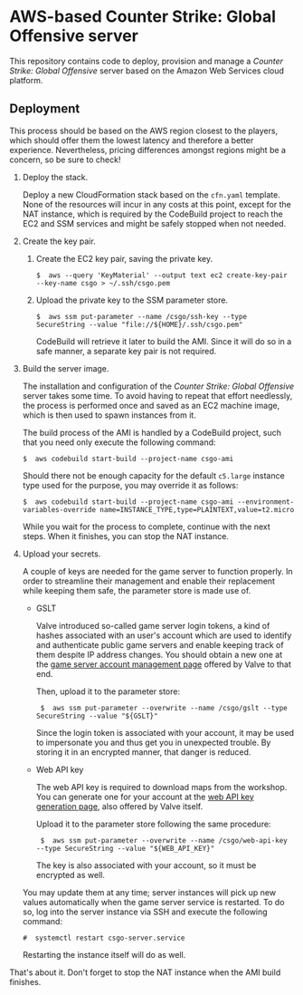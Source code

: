 AWS-based Counter Strike: Global Offensive server
================================================================================

This repository contains code to deploy, provision and manage a _Counter Strike: Global Offensive_ server based on the Amazon Web Services cloud platform.


Deployment
--------------------------------------------------------------------------------

This process should be based on the AWS region closest to the players, which should offer them the lowest latency and therefore a better experience. Nevertheless, pricing differences amongst regions might be a concern, so be sure to check!

 1.  Deploy the stack.
 
     Deploy a new CloudFormation stack based on the `cfn.yaml` template. None of the resources will incur in any costs at this point, except for the NAT instance, which is required by the CodeBuild project to reach the EC2 and SSM services and might be safely stopped when not needed.
 
 2.  Create the key pair.
 
     1.  Create the EC2 key pair, saving the private key.
     
             $  aws --query 'KeyMaterial' --output text ec2 create-key-pair --key-name csgo > ~/.ssh/csgo.pem
     
     2.  Upload the private key to the SSM parameter store.
     
             $  aws ssm put-parameter --name /csgo/ssh-key --type SecureString --value "file://${HOME}/.ssh/csgo.pem"
         
         CodeBuild will retrieve it later to build the AMI. Since it will do so in a safe manner, a separate key pair is not required.
 
 3.  Build the server image.
 
     The installation and configuration of the _Counter Strike: Global Offensive_ server takes some time. To avoid having to repeat that effort needlessly, the process is performed once and saved as an EC2 machine image, which is then used to spawn instances from it.
     
     The build process of the AMI is handled by a CodeBuild project, such that you need only execute the following command:
     
         $  aws codebuild start-build --project-name csgo-ami
     
     Should there not be enough capacity for the default `c5.large` instance type used for the purpose, you may override it as follows:
     
         $  aws codebuild start-build --project-name csgo-ami --environment-variables-override name=INSTANCE_TYPE,type=PLAINTEXT,value=t2.micro
     
     While you wait for the process to complete, continue with the next steps. When it finishes, you can stop the NAT instance.
 
 4.  Upload your secrets.
 
     A couple of keys are needed for the game server to function properly. In order to streamline their management and enable their replacement while keeping them safe, the parameter store is made use of.
     
     -  GSLT
     
         Valve introduced so-called game server login tokens, a kind of hashes associated with an user's account which are used to identify and authenticate public game servers and enable keeping track of them despite IP address changes. You should obtain a new one at the [game server account management page](https://steamcommunity.com/dev/managegameservers) offered by Valve to that end.
         
         Then, upload it to the parameter store:
         
             $  aws ssm put-parameter --overwrite --name /csgo/gslt --type SecureString --value "${GSLT}"
         
         Since the login token is associated with your account, it may be used to impersonate you and thus get you in unexpected trouble. By storing it in an encrypted manner, that danger is reduced.
     
     -  Web API key
     
         The web API key is required to download maps from the workshop. You can generate one for your account at the [web API key generation page](https://steamcommunity.com/dev/apikey), also offered by Valve itself.
         
         Upload it to the parameter store following the same procedure:
         
             $  aws ssm put-parameter --overwrite --name /csgo/web-api-key --type SecureString --value "${WEB_API_KEY}"
         
         The key is also associated with your account, so it must be encrypted as well.
     
     You may update them at any time; server instances will pick up new values automatically when the game server service is restarted. To do so, log into the server instance via SSH and execute the following command:
     
         #  systemctl restart csgo-server.service
     
     Restarting the instance itself will do as well.
 
That's about it. Don't forget to stop the NAT instance when the AMI build finishes.

